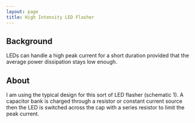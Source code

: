 ```yaml
---
layout: page
title: High Intensity LED Flasher
---
```


## Background
LEDs can handle a high peak current for a short duration provided that the average power dissipation stays low enough. 

## About
I am using the typical design for this sort of LED flasher (schematic 1). A capacitor bank is charged through a resistor or constant current
source then the LED is switched across the cap with a series resistor to limit the peak current. 
